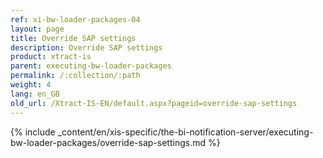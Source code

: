```yaml
---
ref: xi-bw-loader-packages-04
layout: page
title: Override SAP settings
description: Override SAP settings
product: xtract-is
parent: executing-bw-loader-packages
permalink: /:collection/:path
weight: 4
lang: en_GB
old_url: /Xtract-IS-EN/default.aspx?pageid=override-sap-settings
---
```

{% include _content/en/xis-specific/the-bi-notification-server/executing-bw-loader-packages/override-sap-settings.md %}
